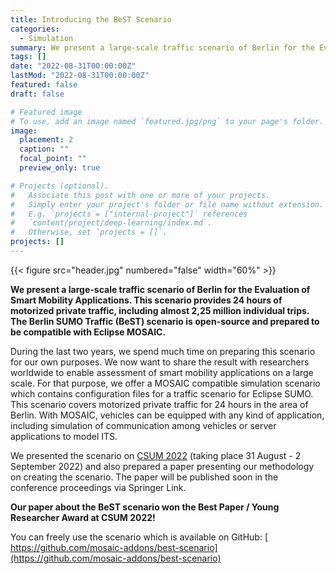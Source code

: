 ```yaml
---
title: Introducing the BeST Scenario
categories:
  - Simulation
summary: We present a large-scale traffic scenario of Berlin for the Evaluation of Smart Mobility Applications. This scenario provides 24 hours of motorized private traffic, including almost 2,25 million individual trips. The Berlin SUMO Traffic (BeST) scenario is open-source and prepared to be compatible with Eclipse MOSAIC.
tags: []
date: "2022-08-31T00:00:00Z"
lastMod: "2022-08-31T00:00:00Z"
featured: false
draft: false

# Featured image
# To use, add an image named `featured.jpg/png` to your page's folder. 
image:
  placement: 2
  caption: ""
  focal_point: ""
  preview_only: true

# Projects (optional).
#   Associate this post with one or more of your projects.
#   Simply enter your project's folder or file name without extension.
#   E.g. `projects = ["internal-project"]` references 
#   `content/project/deep-learning/index.md`.
#   Otherwise, set `projects = []`.
projects: []
---
```


{{< figure src="header.jpg" numbered="false" width="60%" >}}

**We present a large-scale traffic scenario of Berlin for the Evaluation of Smart Mobility Applications. This scenario provides 24 hours of motorized private traffic, including almost 2,25 million individual trips. The Berlin SUMO Traffic (BeST) scenario is open-source and prepared to be compatible with Eclipse MOSAIC.**

During the last two years, we spend much time on preparing this scenario for our own purposes. 
We now want to share the result with researchers worldwide to enable assessment of smart mobility applications on a large scale.
For that purpose, we offer a MOSAIC compatible simulation scenario which contains configuration files for a traffic scenario for Eclipse SUMO.
This scenario covers motorized private traffic for 24 hours in the area of Berlin.
With MOSAIC, vehicles can be equipped with any kind of application, including simulation of communication among vehicles or server applications to model ITS.

We presented the scenario on [CSUM 2022](https://csum.civ.uth.gr/) (taking place 31 August - 2 September 2022) and also prepared a paper presenting our methodology on creating the scenario.
The paper will be published soon in the conference proceedings via Springer Link.

**Our paper about the BeST scenario won the Best Paper / Young Researcher Award at CSUM 2022!** 

You can freely use the scenario which is available on GitHub: [ <i class="fab fa-github"></i> https://github.com/mosaic-addons/best-scenario](https://github.com/mosaic-addons/best-scenario)


